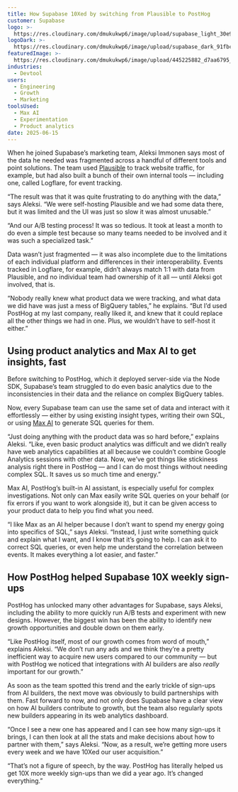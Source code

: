 ```yaml
---
title: How Supabase 10Xed by switching from Plausible to PostHog
customer: Supabase
logo: >-
  https://res.cloudinary.com/dmukukwp6/image/upload/supabase_light_30e9fe4a90.png
logoDark: >-
  https://res.cloudinary.com/dmukukwp6/image/upload/supabase_dark_91fbc944e4.png
featuredImage: >-
  https://res.cloudinary.com/dmukukwp6/image/upload/445225882_d7aa6795_3350_4e88_9ca7_091c61e86e39_0ed5ee1f16.jpg
industries:
  - Devtool
users:
  - Engineering
  - Growth
  - Marketing
toolsUsed:
  - Max AI
  - Experimentation
  - Product analytics
date: 2025-06-15
---
```


When he joined Supabase’s marketing team, Aleksi Immonen says most of the data he needed was fragmented across a handful of different tools and point solutions. The team used [Plausible](https://posthog.com/blog/posthog-vs-plausible) to track website traffic, for example, but had also built a bunch of their own internal tools — including one, called Logflare, for event tracking. 

“The result was that it was quite frustrating to do anything with the data,” says Aleksi. “We were self-hosting Plausible and we had some data there, but it was limited and the UI was just so slow it was almost unusable.”

“And our A/B testing process! It was so tedious. It took at least a month to do even a simple test because so many teams needed to be involved and it was such a specialized task.”

Data wasn’t just fragmented — it was also incomplete due to the limitations of each individual platform and differences in their interoperability. Events tracked in Logflare, for example, didn’t always match 1:1 with data from Plausible, and no individual team had ownership of it all — until Aleksi got involved, that is. 

“Nobody really knew what product data we were tracking, and what data we did have was just a mess of BigQuery tables,” he explains. “But I’d used PostHog at my last company, really liked it, and knew that it could replace all the other things we had in one. Plus, we wouldn’t have to self-host it either.” 

<BorderWrapper>
<Quote
    imageSource="/images/customers/aleksi.jpg"
    size="md"
    name="Aleksi Immonen"
    title="Growth Marketer, Supabase"
    quote={`“I think PostHog is just super. It’s great for data collection, A/B testing, and web analytics. Plus, I also just really love how James’ communicates on Twitter through memes.`}
/>
</BorderWrapper>

## Using product analytics and Max AI to get insights, fast

Before switching to PostHog, which it deployed server-side via the Node SDK, Supabase’s team struggled to do even basic analytics due to the inconsistencies in their data and the reliance on complex BigQuery tables.

Now, every Supabase team can use the same set of data and interact with it effortlessly — either by using existing insight types, writing their own SQL, or using [Max AI](/max) to generate SQL queries for them.

“Just doing anything with the product data was so hard before,” explains Aleksi. “Like, even basic product analytics was difficult and we didn’t really have web analytics capabilities at all because we couldn’t combine Google Analytics sessions with other data. Now, we’ve got things like stickiness analysis right there in PostHog — and I can do most things without needing complex SQL. It saves us so much time and energy.”

Max AI, PostHog’s built-in AI assistant, is especially useful for complex investigations. Not only can Max easily write SQL queries on your behalf (or fix errors if you want to work alongside it), but it can be given access to your product data to help you find what you need. 

“I like Max as an AI helper because I don’t want to spend my energy going into specifics of SQL,” says Aleksi. “Instead, I just write something quick and explain what I want, and I know that it’s going to help. I can ask it to correct SQL queries, or even help me understand the correlation between events. It makes everything a lot easier, and faster.”

## How PostHog helped Supabase 10X weekly sign-ups

PostHog has unlocked many other advantages for Supabase, says Aleksi, including the ability to more quickly run A/B tests and experiment with new designs. However, the biggest win has been the ability to identify new growth opportunities and double down on them early.

“Like PostHog itself, most of our growth comes from word of mouth,” explains Aleksi. “We don’t run any ads and we think they’re a pretty inefficient way to acquire new users compared to our community — but with PostHog we noticed that integrations with AI builders are also _really_ important for our growth.”

As soon as the team spotted this trend and the early trickle of sign-ups from AI builders, the next move was obviously to build partnerships with them. Fast forward to now, and not only does Supabase have a clear view on how AI builders contribute to growth, but the team also regularly spots new builders appearing in its web analytics dashboard.

“Once I see a new one has appeared and I can see how many sign-ups it brings, I can then look at all the stats and make decisions about how to partner with them,” says Aleksi. “Now, as a result, we’re getting more users every week and we have 10Xed our user acquisition.”

“That’s not a figure of speech, by the way. PostHog has literally helped us get 10X more weekly sign-ups than we did a year ago. It’s changed everything.”